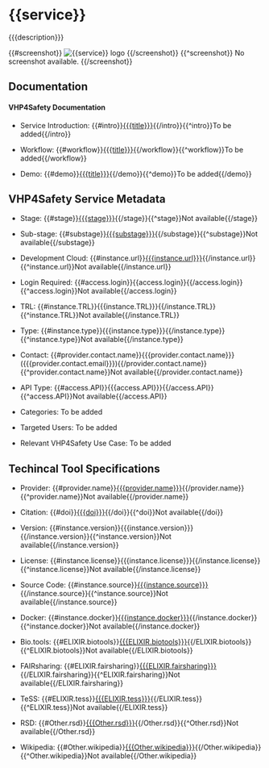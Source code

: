 # {{service}}

<!--- This file is autogenerated. Edit {{id}}.json to make changes in this page. --->

{{{description}}}

{{#screenshot}}
![{{service}} logo](https://raw.githubusercontent.com/VHP4Safety/cloud/main/docs/service/{{{screenshot}}})
{{/screenshot}}
{{^screenshot}}
No screenshot available.
{{/screenshot}}

## Documentation

#### VHP4Safety Documentation

* Service Introduction: {{#intro}}[{{{title}}}]({{{url}}}){{/intro}}{{^intro}}To be added{{/intro}}

* Workflow: {{#workflow}}[{{{title}}}]({{{url}}}){{/workflow}}{{^workflow}}To be added{{/workflow}}

* Demo: {{#demo}}[{{{title}}}]({{{url}}}){{/demo}}{{^demo}}To be added{{/demo}}

<h4 id='tess-widget-materials-header'></h4>

<div id='tess-widget-materials-list' class='tess-widget tess-widget-list'></div>
<script>
  function initTeSSWidgets() {
    var query = '{{{id}}}';
    if (query.trim() != '') {
      TessWidget.Materials(document.getElementById('tess-widget-materials-list'),
                           'SimpleList',
                           {
                             opts: {
                               enableSearch: false
                             },
                             params: {
                               pageSize: 5,
                               q: query
                             }
                           });
      document.getElementById('tess-widget-materials-header').innerHTML = 'Documentation from ELIXIR TeSS'
    }
}
</script>
<script async='' defer='' src='https://elixirtess.github.io/TeSS_widgets/components/js/tess-widget-standalone.js' onload='initTeSSWidgets()'></script>

<script>
async function loadGlossaryTerms() {
  try {
    // Fetch the TURTLE/OWL file
    const response = await fetch('https://raw.githubusercontent.com/VHP4Safety/glossary/refs/heads/main/glossary.owl');
    const xmlText = await response.text();
    
    // Parse XML
    const parser = new DOMParser();
    const xmlDoc = parser.parseFromString(xmlText, 'text/xml');
    
    // Create a map to store term data
    const glossaryData = new Map();
    
    // Extract all classes/concepts with their labels and descriptions
    const classes = xmlDoc.querySelectorAll('owl\\:Class, Class');
    classes.forEach(cls => {
      const about = cls.getAttribute('rdf:about') || cls.getAttribute('about');
      if (about) {
        const label = cls.querySelector('rdfs\\:label, label')?.textContent?.trim();
        const description = cls.querySelector('dc\\:description, description')?.textContent?.trim();
        
        if (label) {
          glossaryData.set(label.toLowerCase(), {
            label: label,
            description: description || '',
            url: about
          });
        }
      }
    });
    
    // Process all elements with class 'glossary_term'
    const glossaryElements = document.querySelectorAll('.glossary_term');
    glossaryElements.forEach(element => {
      const termText = element.textContent.trim().toLowerCase();
      const termData = glossaryData.get(termText);
      
      if (termData) {
        // Create the glossary info element
        const glossaryInfo = document.createElement('div');
        glossaryInfo.className = 'glossary-info';
        glossaryInfo.style.cssText = `
          background: #f8f9fa;
          border-left: 3px solid #007bff;
          padding: 8px 12px;
          margin: 8px 0;
          border-radius: 4px;
          font-size: 0.9em;
          line-height: 1.4;
        `;
        
        glossaryInfo.innerHTML = `
          <strong>${termData.label}</strong> <a href="${termData.url}" target="_blank" style="color: #007bff; text-decoration: none;">${termData.url}</a><br>
          ${termData.description}
        `;
        
        // Insert before the glossary term element
        element.parentNode.insertBefore(glossaryInfo, element);
      }
    });
    
  } catch (error) {
    console.warn('Could not load glossary terms:', error);
  }
}

// Load glossary terms when page is ready
if (document.readyState === 'loading') {
  document.addEventListener('DOMContentLoaded', loadGlossaryTerms);
} else {
  loadGlossaryTerms();
}
</script>

## VHP4Safety Service Metadata

* Stage: <span class="glossary_term">{{#stage}}[{{{stage}}}]({{{stage}}})</span>{{/stage}}{{^stage}}Not available{{/stage}}

* Sub-stage: <span class="glossary_term">{{#substage}}[{{{substage}}}]({{{substage}}})</span>{{/substage}}{{^substage}}Not available{{/substage}}

* Development Cloud: {{#instance.url}}[{{{instance.url}}}]({{{instance.url}}}){{/instance.url}}{{^instance.url}}Not available{{/instance.url}}

* Login Required: {{#access.login}}{{access.login}}{{/access.login}}{{^access.login}}Not available{{/access.login}}

* TRL: {{#instance.TRL}}{{{instance.TRL}}}{{/instance.TRL}}{{^instance.TRL}}Not available{{/instance.TRL}}

* Type: {{#instance.type}}{{{instance.type}}}{{/instance.type}}{{^instance.type}}Not available{{/instance.type}}

* Contact: {{#provider.contact.name}}{{{provider.contact.name}}} ({{{provider.contact.email}}}){{/provider.contact.name}}{{^provider.contact.name}}Not available{{/provider.contact.name}}

* API Type: {{#access.API}}{{{access.API}}}{{/access.API}}{{^access.API}}Not available{{/access.API}}

* Categories: To be added

* Targeted Users: To be added

* Relevant VHP4Safety Use Case: To be added

## Techincal Tool Specifications

* Provider: {{#provider.name}}[{{{provider.name}}}]({{{provider.url}}}){{/provider.name}}{{^provider.name}}Not available{{/provider.name}}

* Citation: {{#doi}}[{{{doi}}}](https://doi.org/{{{doi}}}){{/doi}}{{^doi}}Not available{{/doi}}

* Version: {{#instance.version}}{{{instance.version}}}{{/instance.version}}{{^instance.version}}Not available{{/instance.version}}

* License: {{#instance.license}}{{{instance.license}}}{{/instance.license}}{{^instance.license}}Not available{{/instance.license}}

* Source Code: {{#instance.source}}[{{{instance.source}}}]({{{instance.source}}}){{/instance.source}}{{^instance.source}}Not available{{/instance.source}}

* Docker: {{#instance.docker}}[{{{instance.docker}}}]({{{instance.docker}}}){{/instance.docker}}{{^instance.docker}}Not available{{/instance.docker}}

* Bio.tools: {{#ELIXIR.biotools}}[{{{ELIXIR.biotools}}}]({{{ELIXIR.biotools}}}){{/ELIXIR.biotools}}{{^ELIXIR.biotools}}Not available{{/ELIXIR.biotools}}

* FAIRsharing: {{#ELIXIR.fairsharing}}[{{{ELIXIR.fairsharing}}}]({{{ELIXIR.fairsharing}}}){{/ELIXIR.fairsharing}}{{^ELIXIR.fairsharing}}Not available{{/ELIXIR.fairsharing}}

* TeSS: {{#ELIXIR.tess}}[{{{ELIXIR.tess}}}]({{{ELIXIR.tess}}}){{/ELIXIR.tess}}{{^ELIXIR.tess}}Not available{{/ELIXIR.tess}}

* RSD: {{#Other.rsd}}[{{{Other.rsd}}}]({{{Other.rsd}}}){{/Other.rsd}}{{^Other.rsd}}Not available{{/Other.rsd}}

* Wikipedia: {{#Other.wikipedia}}[{{{Other.wikipedia}}}]({{{Other.wikipedia}}}){{/Other.wikipedia}}{{^Other.wikipedia}}Not available{{/Other.wikipedia}}

<script type="application/ld+json">
  {
    "@context": "https://schema.org/",
    "@type": "SoftwareApplication",
    "http://purl.org/dc/terms/conformsTo": {
      "@type": "CreativeWork", "@id": "https://bioschemas.org/profiles/ComputationalTool/1.0-RELEASE"
    },
    "@id" : "https://vhp4safety.github.io/cloud/service/{{{id}}}",
    "name": "{{{service}}}",
    "description": "{{{description}}}",
    "url": "{{{url}}}"
  }
</script>
